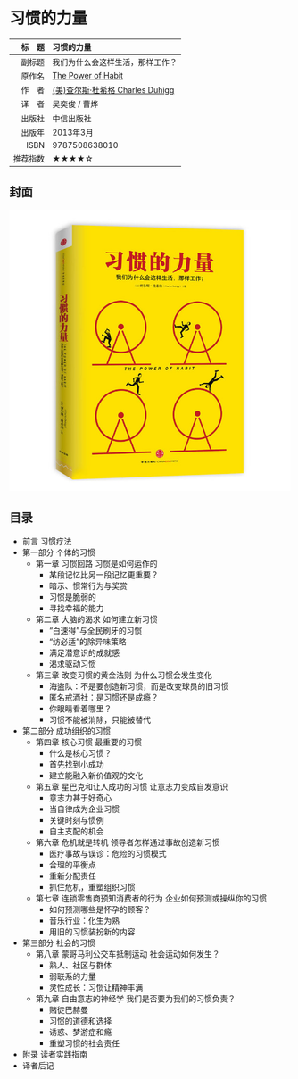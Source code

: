 # 习惯的力量 #

|标　题|习惯的力量|
|----:|:-------|
|副标题|我们为什么会这样生活，那样工作？|
|原作名|[The Power of Habit](https://en.wikipedia.org/wiki/The_Power_of_Habit)|
|作　者|[(美)查尔斯·杜希格 Charles Duhigg](https://en.wikipedia.org/wiki/Charles_Duhigg)|
|译　者|吴奕俊 / 曹烨 |
|出版社|中信出版社|
|出版年|2013年3月|
|ISBN|9787508638010|
|推荐指数|★★★★☆|
 
## 封面 ##
![习惯的力量：我们为什么会这样生活，那样工作？](../assets/covers/the-power-of-habit---citicpress-2013.jpg "习惯的力量：我们为什么会这样生活，那样工作？")

## 目录 ##
+ 前言 习惯疗法
+ 第一部分 个体的习惯
    - 第一章 习惯回路 习惯是如何运作的
        * 某段记忆比另一段记忆更重要？
        * 暗示、惯常行为与奖赏
        * 习惯是脆弱的
        * 寻找幸福的能力
    - 第二章 大脑的渴求 如何建立新习惯
        * “白速得”与全民刷牙的习惯
        * “纺必适”的除异味策略
        * 满足潜意识的成就感
        * 渴求驱动习惯
    - 第三章 改变习惯的黄金法则 为什么习惯会发生变化
        * 海盗队：不是要创造新习惯，而是改变球员的旧习惯
        * 匿名戒酒社：是习惯还是成瘾？
        * 你眼睛看着哪里？
        * 习惯不能被消除，只能被替代
+ 第二部分 成功组织的习惯
    - 第四章 核心习惯 最重要的习惯
        * 什么是核心习惯？
        * 首先找到小成功
        * 建立能融入新价值观的文化
    - 第五章 星巴克和让人成功的习惯 让意志力变成自发意识
        * 意志力甚于好奇心
        * 当自律成为企业习惯
        * 关键时刻与惯例
        * 自主支配的机会
    - 第六章 危机就是转机 领导者怎样通过事故创造新习惯
        * 医疗事故与误诊：危险的习惯模式
        * 合理的平衡点
        * 重新分配责任
        * 抓住危机，重塑组织习惯
    - 第七章 连锁零售商预知消费者的行为 企业如何预测或操纵你的习惯
        * 如何预测哪些是怀孕的顾客？
        * 音乐行业：化生为熟
        * 用旧的习惯装扮新的内容
+ 第三部分 社会的习惯
    - 第八章 蒙哥马利公交车抵制运动 社会运动如何发生？
        * 熟人、社区与群体
        * 弱联系的力量
        * 灵性成长：习惯让精神丰满
    - 第九章 自由意志的神经学 我们是否要为我们的习惯负责？
        * 赌徒巴赫曼
        * 习惯的道德和选择
        * 诱惑、梦游症和瘾
        * 重塑习惯的社会责任
+ 附录 读者实践指南
+ 译者后记
